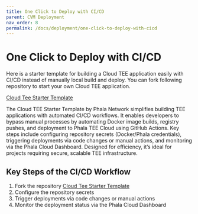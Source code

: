 ```yaml
---
title: One Click to Deploy with CI/CD
parent: CVM Deployment
nav_order: 8
permalink: /docs/deployment/one-click-to-deploy-with-cicd
---
```


# One Click to Deploy with CI/CD

Here is a starter template for building a Cloud TEE application easily with CI/CD instead of manually local build and deploy. You can fork following repository to start your own Cloud TEE application.

[Cloud Tee Starter Template](https://github.com/Phala-Network/cloud-tee-starter-template)

The Cloud TEE Starter Template by Phala Network simplifies building TEE applications with automated CI/CD workflows. It enables developers to bypass manual processes by automating Docker image builds, registry pushes, and deployment to Phala TEE Cloud using GitHub Actions. Key steps include configuring repository secrets (Docker/Phala credentials), triggering deployments via code changes or manual actions, and monitoring via the Phala Cloud Dashboard. Designed for efficiency, it’s ideal for projects requiring secure, scalable TEE infrastructure.

## Key Steps of the CI/CD Workflow

1. Fork the repository [Cloud Tee Starter Template](https://github.com/Phala-Network/cloud-tee-starter-template)
2. Configure the repository secrets
3. Trigger deployments via code changes or manual actions
4. Monitor the deployment status via the Phala Cloud Dashboard
